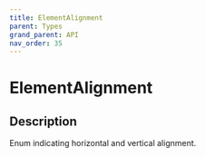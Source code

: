 ```yaml
---
title: ElementAlignment
parent: Types
grand_parent: API
nav_order: 35
---
```

# ElementAlignment
## Description
Enum indicating horizontal and vertical alignment.
